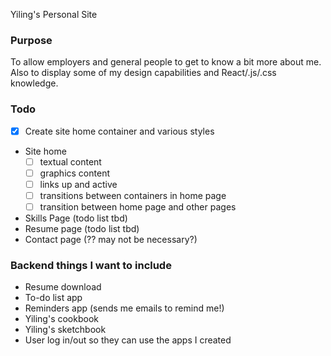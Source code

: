Yiling's Personal Site

### Purpose

To allow employers and general people to get to know a bit more about me.
Also to display some of my design capabilities and React/.js/.css knowledge.

### Todo

- [x] Create site home container and various styles
- Site home
  - [ ] textual content
  - [ ] graphics content
  - [ ] links up and active
  - [ ] transitions between containers in home page
  - [ ] transition between home page and other pages
- Skills Page (todo list tbd)
- Resume page (todo list tbd)
- Contact page (?? may not be necessary?)

### Backend things I want to include

- Resume download
- To-do list app
- Reminders app (sends me emails to remind me!)
- Yiling's cookbook
- Yiling's sketchbook
- User log in/out so they can use the apps I created
